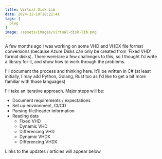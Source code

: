 ```yaml
---
title: Virtual Disk Lib
date: 2024-12-10T18:21:41
tags: [
  blog
]
image: /assets/images/virtual-disk-lib.png
---
```

A few months ago I was working on some VHD and VHDX file format conversions (because Azure Disks can only be created from 'Fixed VHD' format disks).
There were/are a few challenges to this, so I thought I'd write a library for it, and show how to work through the problems.

I'll document the process and thinking here.
It'll be written in C# (at least initially, I may add Python, Golang, Rust too as I'd like to get a bit more familiar with those languages)

I'll take an iterative approach. Major steps will be:

- Document requirements / expectations
- Set up environment, CI/CD
- Parsing file/header information
- Reading data
  - Fixed VHD
  - Dynamic VHD
  - Differencing VHD
  - Dynamic VHDX
  - Differencing VHDX

Links to the updates / articles will appear below.
